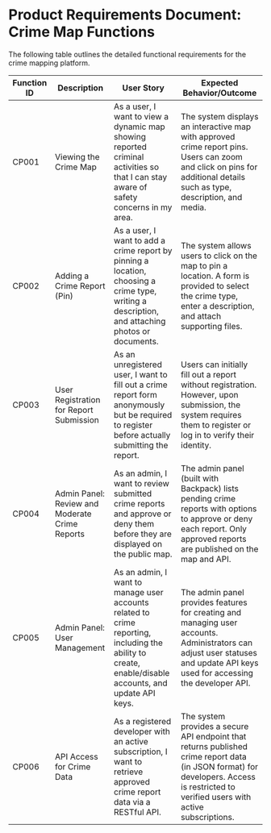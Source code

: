 # **Product Requirements Document: Crime Map Functions**

The following table outlines the detailed functional requirements for the crime mapping platform.

| Function ID | Description                                      | User Story                                                                                                                                             | Expected Behavior/Outcome                                                                                                                                                     |
|-------------|--------------------------------------------------|--------------------------------------------------------------------------------------------------------------------------------------------------------|-------------------------------------------------------------------------------------------------------------------------------------------------------------------------------|
| CP001       | Viewing the Crime Map                            | As a user, I want to view a dynamic map showing reported criminal activities so that I can stay aware of safety concerns in my area.                     | The system displays an interactive map with approved crime report pins. Users can zoom and click on pins for additional details such as type, description, and media.      |
| CP002       | Adding a Crime Report (Pin)                      | As a user, I want to add a crime report by pinning a location, choosing a crime type, writing a description, and attaching photos or documents.          | The system allows users to click on the map to pin a location. A form is provided to select the crime type, enter a description, and attach supporting files.             |
| CP003       | User Registration for Report Submission          | As an unregistered user, I want to fill out a crime report form anonymously but be required to register before actually submitting the report.          | Users can initially fill out a report without registration. However, upon submission, the system requires them to register or log in to verify their identity.            |
| CP004       | Admin Panel: Review and Moderate Crime Reports   | As an admin, I want to review submitted crime reports and approve or deny them before they are displayed on the public map.                               | The admin panel (built with Backpack) lists pending crime reports with options to approve or deny each report. Only approved reports are published on the map and API.    |
| CP005       | Admin Panel: User Management                     | As an admin, I want to manage user accounts related to crime reporting, including the ability to create, enable/disable accounts, and update API keys. | The admin panel provides features for creating and managing user accounts. Administrators can adjust user statuses and update API keys used for accessing the developer API. |
| CP006       | API Access for Crime Data                        | As a registered developer with an active subscription, I want to retrieve approved crime report data via a RESTful API.                                  | The system provides a secure API endpoint that returns published crime report data (in JSON format) for developers. Access is restricted to verified users with active subscriptions. |